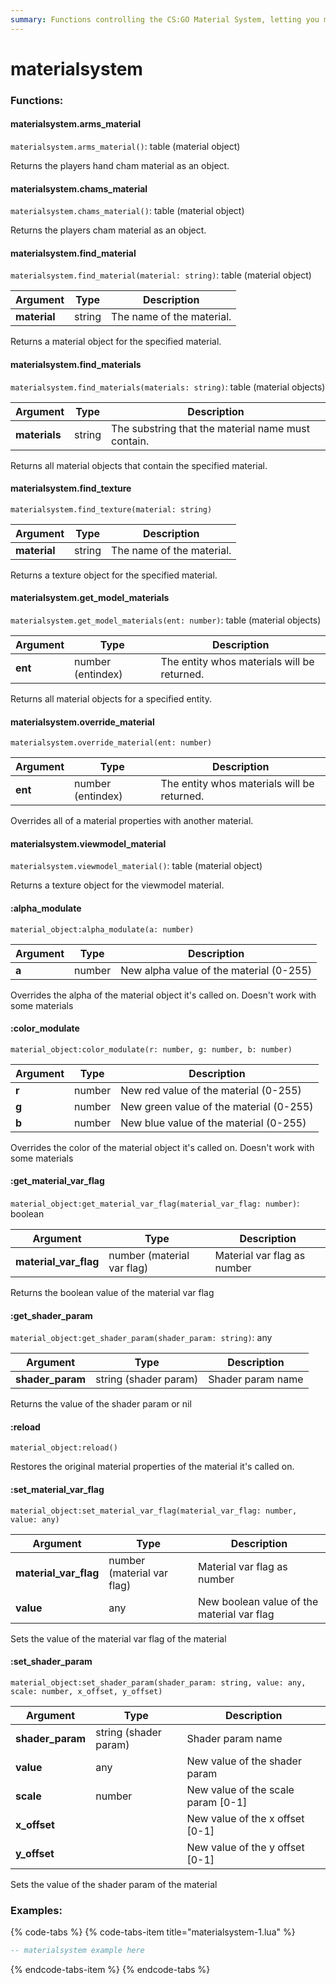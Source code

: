 ```yaml
---
summary: Functions controlling the CS:GO Material System, letting you modulate, swap, remove materials and set their shader params / material vars
---
```


# materialsystem

### Functions:
#### materialsystem.arms_material

`materialsystem.arms_material()`: table (material object)

Returns the players hand cham material as an object.


#### materialsystem.chams_material

`materialsystem.chams_material()`: table (material object)

Returns the players cham material as an object.


#### materialsystem.find_material

`materialsystem.find_material(material: string)`: table (material object)

Argument | Type | Description
-------- | ---- | -----------
  **material** | string | The name of the material.

Returns a material object for the specified material.


#### materialsystem.find_materials

`materialsystem.find_materials(materials: string)`: table (material objects)

Argument | Type | Description
-------- | ---- | -----------
  **materials** | string | The substring that the material name must contain.

Returns all material objects that contain the specified material.


#### materialsystem.find_texture

`materialsystem.find_texture(material: string)`

Argument | Type | Description
-------- | ---- | -----------
  **material** | string | The name of the material.

Returns a texture object for the specified material.


#### materialsystem.get_model_materials

`materialsystem.get_model_materials(ent: number)`: table (material objects)

Argument | Type | Description
-------- | ---- | -----------
  **ent** | number (entindex) | The entity whos materials will be returned.

Returns all material objects for a specified entity.


#### materialsystem.override_material

`materialsystem.override_material(ent: number)`

Argument | Type | Description
-------- | ---- | -----------
  **ent** | number (entindex) | The entity whos materials will be returned.

Overrides all of a material properties with another material.


#### materialsystem.viewmodel_material

`materialsystem.viewmodel_material()`: table (material object)

Returns a texture object for the viewmodel material.


#### :alpha_modulate

`material_object:alpha_modulate(a: number)`

Argument | Type | Description
-------- | ---- | -----------
  **a** | number | New alpha value of the material (0-255)

Overrides the alpha of the material object it's called on. Doesn't work with some materials


#### :color_modulate

`material_object:color_modulate(r: number, g: number, b: number)`

Argument | Type | Description
-------- | ---- | -----------
  **r** | number | New red value of the material (0-255)
  **g** | number | New green value of the material (0-255)
  **b** | number | New blue value of the material (0-255)

Overrides the color of the material object it's called on. Doesn't work with some materials


#### :get_material_var_flag

`material_object:get_material_var_flag(material_var_flag: number)`: boolean

Argument | Type | Description
-------- | ---- | -----------
  **material_var_flag** | number (material var flag) | Material var flag as number

Returns the boolean value of the material var flag


#### :get_shader_param

`material_object:get_shader_param(shader_param: string)`: any

Argument | Type | Description
-------- | ---- | -----------
  **shader_param** | string (shader param) | Shader param name

Returns the value of the shader param or nil


#### :reload

`material_object:reload()`

Restores the original material properties of the material it's called on.


#### :set_material_var_flag

`material_object:set_material_var_flag(material_var_flag: number, value: any)`

Argument | Type | Description
-------- | ---- | -----------
  **material_var_flag** | number (material var flag) | Material var flag as number
  **value** | any | New boolean value of the material var flag

Sets the value of the material var flag of the material


#### :set_shader_param

`material_object:set_shader_param(shader_param: string, value: any, scale: number, x_offset, y_offset)`

Argument | Type | Description
-------- | ---- | -----------
  **shader_param** | string (shader param) | Shader param name
  **value** | any | New value of the shader param
  **scale** | number | New value of the scale param [0-1]
  **x_offset** |  | New value of the x offset [0-1]
  **y_offset** |  | New value of the y offset [0-1]

Sets the value of the shader param of the material


### Examples:

{% code-tabs %}
{% code-tabs-item title="materialsystem-1.lua" %}
```lua
-- materialsystem example here
```
{% endcode-tabs-item %}
{% endcode-tabs %}